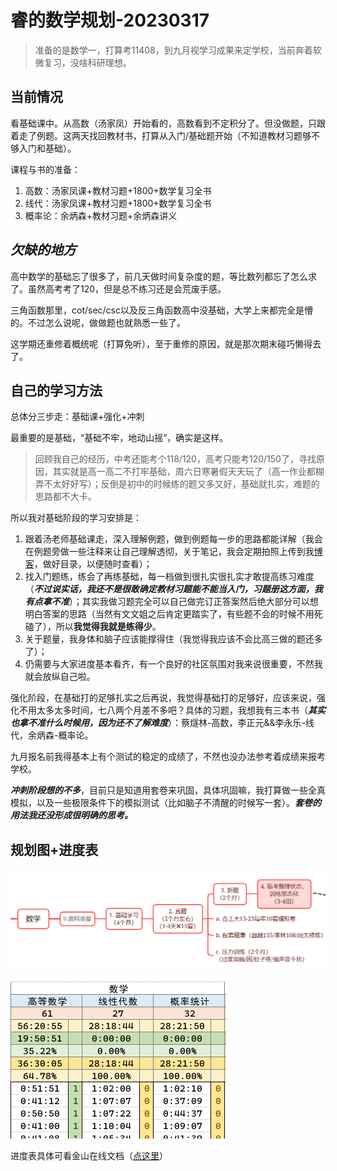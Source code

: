 # 睿的数学规划-20230317

> 准备的是数学一，打算考11408，到九月视学习成果来定学校，当前奔着软微复习，没啥科研理想。

## 当前情况

看基础课中。从高数（汤家凤）开始看的，高数看到不定积分了。但没做题，只跟着走了例题。这两天找回教材书，打算从入门/基础题开始（不知道教材习题够不够入门和基础）。

课程与书的准备：

1. 高数：汤家凤课+教材习题+1800+数学复习全书
2. 线代：汤家凤课+教材习题+1800+数学复习全书
3. 概率论：余炳森+教材习题+余炳森讲义

## *欠缺的地方*

高中数学的基础忘了很多了，前几天做时间复杂度的题，等比数列都忘了怎么求了。虽然高考考了120，但是总不练习还是会荒废手感。

三角函数那里，cot/sec/csc以及反三角函数高中没基础，大学上来都完全是懵的。不过怎么说呢，做做题也就熟悉一些了。

这学期还重修着概统呢（打算免听），至于重修的原因，就是那次期末碰巧懒得去了。

## 自己的学习方法

总体分三步走：基础课+强化+冲刺

最重要的是基础，“基础不牢，地动山摇”，确实是这样。

> 回顾我自己的经历，中考还能考个118/120，高考只能考120/150了，寻找原因，其实就是高一高二不打牢基础，周六日寒暑假天天玩了（高一作业都糊弄不太好好写）；反倒是初中的时候练的题又多又好，基础就扎实，难题的思路都不大卡。

所以我对基础阶段的学习安排是：

1. 跟着汤老师基础课走，深入理解例题，做到例题每一步的思路都能详解（我会在例题旁做一些注释来让自己理解透彻，关于笔记，我会定期拍照上传到我[博客](http://math.haohaha.cn)，做好目录，以便随时查看）；
2. 找入门题练，练会了再练基础，每一档做到很扎实很扎实才敢提高练习难度（***不过说实话，我还不是很敢确定教材习题能不能当入门，习题册这方面，我有点拿不准***）；其实我做习题完全可以自己做完订正答案然后绝大部分可以想明白答案的思路（当然有文文姐之后肯定更踏实了，有些题不会的时候不用死磕了），所以**我觉得我就是练得少**。
3. 关于题量，我身体和脑子应该能撑得住（我觉得我应该不会比高三做的题还多了）；
4. 仍需要与大家进度基本看齐，有一个良好的社区氛围对我来说很重要，不然我就会放纵自己啦。

强化阶段，在基础打的足够扎实之后再说，我觉得基础打的足够好，应该来说，强化不用太多太多时间，七八两个月差不多吧？具体的习题，我想我有三本书（***其实也拿不准什么时候用，因为还不了解难度***）：蔡燧林-高数，李正元&&李永乐-线代，余炳森-概率论。

九月报名前我得基本上有个测试的稳定的成绩了，不然也没办法参考着成绩来报考学校。

***冲刺阶段想的不多***，目前只是知道用套卷来巩固，具体巩固嘛，我打算做一些全真模拟，以及一些极限条件下的模拟测试（比如脑子不清醒的时候写一套）。***套卷的用法我还没形成很明确的思考。***

## 规划图+进度表

![数学时间规划](./数学时间规划.png)

![进度表](./进度表.png)

进度表具体可看金山在线文档（[点这里](https://www.kdocs.cn/l/cm0BWaefKmXG)）

